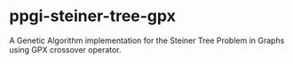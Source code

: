# ppgi-steiner-tree-gpx

A Genetic Algorithm implementation for the Steiner Tree Problem in Graphs using GPX crossover operator.

